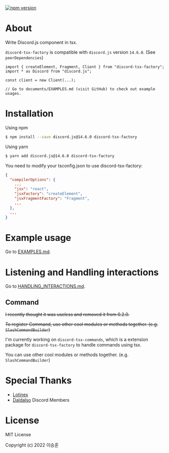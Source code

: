 <a href="https://www.npmjs.com/package/discord-tsx-factory"><img src="https://img.shields.io/npm/v/discord-tsx-factory.svg?maxAge=3600" alt="npm version" /></a>

# About

Write Discord.js component in tsx.

`discord-tsx-factory` is compatible with `discord.js` version `14.6.0`. (See `peerDependencies`)

```tsx
import { createElement, Fragment, Client } from "discord-tsx-factory";
import * as Discord from "discord.js";

const client = new Client(...);

// Go to documents/EXAMPLES.md (visit GitHub) to check out example usages.
```

# Installation

Using npm

```bash
$ npm install --save discord.js@14.6.0 discord-tsx-factory
```

Using yarn

```bash
$ yarn add discord.js@14.6.0 discord-tsx-factory
```

You need to modify your tsconfig.json to use discord-tsx-factory:

```json
{
  "compilerOptions": {
    ...
    "jsx": "react",
    "jsxFactory": "createElement",
    "jsxFragmentFactory": "Fragment",
    ...
  },
  ...
}
```

# Example usage

Go to [EXAMPLES.md](https://github.com/lshqqytiger/discord-tsx-factory/documents/EXAMPLES.md).

# Listening and Handling interactions

Go to [HANDLING_INTERACTIONS.md](https://github.com/lshqqytiger/discord-tsx-factory/documents/HANDLING_INTERACTIONS.md).

## Command

~~I recently thought it was useless and removed it from 0.2.0.~~

~~To register Command, use other cool modules or methods together. (e.g. `SlashCommandBuilder`)~~

I'm currently working on `discord-tsx-commands`, which is a extension package for `discord-tsx-factory` to handle commands using tsx.

You can use other cool modules or methods together. (e.g. `SlashCommandBuilder`)

# Special Thanks

- [Lotinex](https://github.com/Lotinex)
- [Daldalso](https://discord.com/invite/F6Epqzyf) Discord Members

# License

MIT License

Copyright (c) 2022 이승훈
